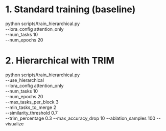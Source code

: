 # 1. Standard training (baseline)
python scripts/train_hierarchical.py \
    --lora_config attention_only \
    --num_tasks 10 \
    --num_epochs 20

# 2. Hierarchical with TRIM
python scripts/train_hierarchical.py \
    --use_hierarchical \
    --lora_config attention_only \
    --num_tasks 10 \
    --num_epochs 20 \
    --max_tasks_per_block 3 \
    --min_tasks_to_merge 2 \
    --similarity_threshold 0.7 \
    --trim_percentage 0.3
    --max_accuracy_drop 10
    --ablation_samples 100
    --visualize